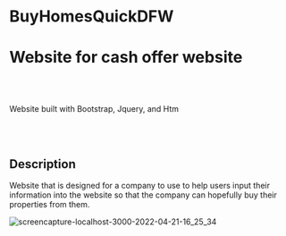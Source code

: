 # BuyHomesQuickDFW

<h1>Website for cash offer website</h1>
<br></br>
<p>Website built with Bootstrap, Jquery, and Htm</p>
<br></br>
<h2>Description</h2>
<p>Website that is designed for a company to use to help users input their information into the website so that the company can hopefully buy their properties from them.</p> 


![screencapture-localhost-3000-2022-04-21-16_25_34](https://user-images.githubusercontent.com/60851811/172378768-93973092-c2c3-4ab7-b40d-32aae2888389.png)
